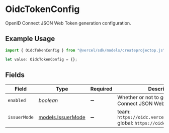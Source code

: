 # OidcTokenConfig

OpenID Connect JSON Web Token generation configuration.

## Example Usage

```typescript
import { OidcTokenConfig } from "@vercel/sdk/models/createprojectop.js";

let value: OidcTokenConfig = {};
```

## Fields

| Field                                                                         | Type                                                                          | Required                                                                      | Description                                                                   |
| ----------------------------------------------------------------------------- | ----------------------------------------------------------------------------- | ----------------------------------------------------------------------------- | ----------------------------------------------------------------------------- |
| `enabled`                                                                     | *boolean*                                                                     | :heavy_minus_sign:                                                            | Whether or not to generate OpenID Connect JSON Web Tokens.                    |
| `issuerMode`                                                                  | [models.IssuerMode](../models/issuermode.md)                                  | :heavy_minus_sign:                                                            | team: `https://oidc.vercel.com/[team_slug]` global: `https://oidc.vercel.com` |